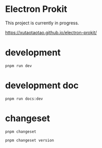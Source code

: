 # Electron Prokit

This project is currently in progress.

https://xutaotaotao.github.io/electron-prokit/

# development

`pnpm run dev`


# development doc

`pnpm run docs:dev`

# changeset

`pnpm changeset`

`pnpm changeset version`
